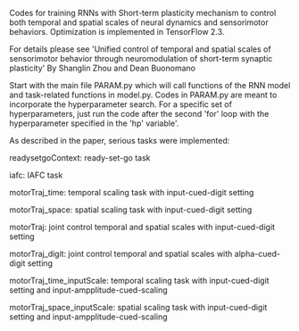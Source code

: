 Codes for training RNNs with Short-term plasticity mechanism to control both temporal and spatial scales of neural dynamics and sensorimotor behaviors.
Optimization is implemented in TensorFlow 2.3.

For details please see 'Unified control of temporal and spatial scales of sensorimotor behavior through neuromodulation of short-term synaptic plasticity' By Shanglin Zhou and Dean Buonomano

Start with the main file PARAM.py which will call functions of the RNN model and task-related functions in model.py.
Codes in PARAM.py are meant to incorporate the hyperparameter search. For a specific set of hyperparameters, just run the code after the second 'for' loop with the hyperparameter specified in the 'hp' variable'.

As described in the paper, serious tasks were implemented:

readysetgoContext:  ready-set-go task

iafc:  IAFC task

motorTraj_time:  temporal scaling task with input-cued-digit setting

motorTraj_space:  spatial scaling task with input-cued-digit setting

motorTraj: joint control temporal and spatial scales with input-cued-digit setting

motorTraj_digit: joint control temporal and spatial scales with alpha-cued-digit setting

motorTraj_time_inputScale: temporal scaling task  with input-cued-digit setting and input-ampplitude-cued-scaling

motorTraj_space_inputScale: spatial scaling task with input-cued-digit setting and input-ampplitude-cued-scaling
